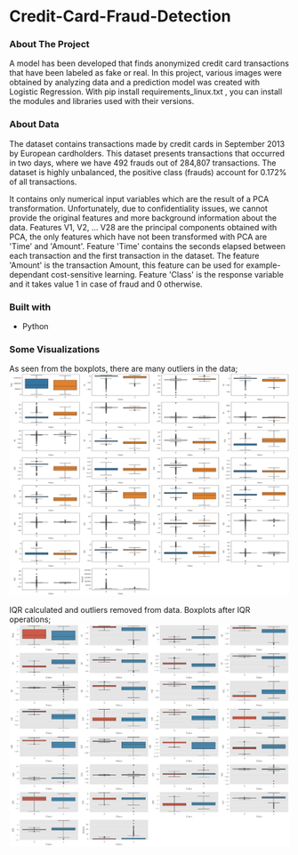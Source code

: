 # Credit-Card-Fraud-Detection
### About The Project
A model has been developed that finds anonymized credit card transactions that have been labeled as fake or real. In this project, various images were obtained by analyzing data and a prediction model was created with Logistic Regression. With pip install requirements_linux.txt , you can install the modules and libraries used with their versions.

### About Data
The dataset contains transactions made by credit cards in September 2013 by European cardholders.
This dataset presents transactions that occurred in two days, where we have 492 frauds out of 284,807 transactions. The dataset is highly unbalanced, the positive class (frauds) account for 0.172% of all transactions.

It contains only numerical input variables which are the result of a PCA transformation. Unfortunately, due to confidentiality issues, we cannot provide the original features and more background information about the data. Features V1, V2, … V28 are the principal components obtained with PCA, the only features which have not been transformed with PCA are 'Time' and 'Amount'. Feature 'Time' contains the seconds elapsed between each transaction and the first transaction in the dataset. The feature 'Amount' is the transaction Amount, this feature can be used for example-dependant cost-sensitive learning. Feature 'Class' is the response variable and it takes value 1 in case of fraud and 0 otherwise.

### Built with
* Python

### Some Visualizations


As seen from the boxplots, there are many outliers in the data;
<img src="visualization_results/About_Data/boxplots.png" width=800 height=400>

IQR calculated and outliers removed from data. Boxplots after IQR operations;
<img src="visualization_results/About_Data/box_plots_after_ops.png" width=800 height=400>
